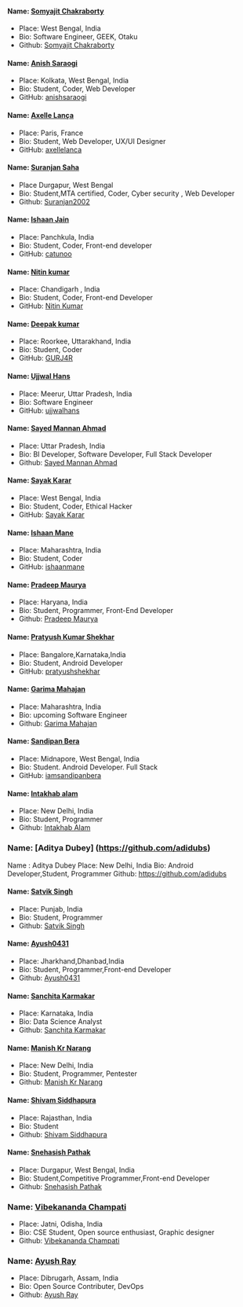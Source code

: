 #### Name: [Somyajit Chakraborty](https://github.com/Samsomyajit)

- Place: West Bengal, India
- Bio: Software Engineer, GEEK, Otaku
- Github: [Somyajit Chakraborty](https://github.com/Samsomyajit)

#### Name: [Anish Saraogi](https://github.com/anishsaraogi)

- Place: Kolkata, West Bengal, India
- Bio: Student, Coder, Web Developer
- GitHub: [anishsaraogi](https://github.com/anishsaraogi)

#### Name: [Axelle Lança](https://github.com/axellelanca)

- Place: Paris, France
- Bio: Student, Web Developer, UX/UI Designer
- GitHub: [axellelanca](https://github.com/axellelanca)

#### Name: [Suranjan Saha](https://github.com/Suranjan2002)

- Place Durgapur, West Bengal
- Bio: Student,MTA certified, Coder, Cyber security , Web Developer
- Github: [Suranjan2002](https://github.com/Suranjan2002)

#### Name: [Ishaan Jain](https://github.com/catunoo)

- Place: Panchkula, India
- Bio: Student, Coder, Front-end developer
- GitHub: [catunoo](https://github.com/catunoo)

#### Name: [Nitin kumar](https://github.com/capt-doki)

- Place: Chandigarh , India
- Bio: Student, Coder, Front-end Developer
- GitHub: [Nitin Kumar](https://github.com/capt-doki)

#### Name: [Deepak kumar](https://github.com/GURJ4R)

- Place: Roorkee, Uttarakhand, India
- Bio: Student, Coder
- GitHub: [GURJ4R](https://github.com/GURJ4R)

#### Name: [Ujjwal Hans](https://github.com/ujjwalhans)

- Place: Meerur, Uttar Pradesh, India
- Bio: Software Engineer
- GitHub: [ujjwalhans](https://github.com/ujjwalhans)

#### Name: [Sayed Mannan Ahmad](https://github.com/MannanAhmad)

- Place: Uttar Pradesh, India
- Bio: BI Developer, Software Developer, Full Stack Developer
- Github: [Sayed Mannan Ahmad](https://github.com/MannanAhmad)

#### Name: [Sayak Karar](https://github.com/Sayak-Karar-2581)

- Place: West Bengal, India
- Bio: Student, Coder, Ethical Hacker
- GitHub: [Sayak Karar](https://github.com/Sayak-Karar-2581)

#### Name: [Ishaan Mane](https://github.com/ishaanmane)

- Place: Maharashtra, India
- Bio: Student, Coder
- GitHub: [ishaanmane](https://github.com/ishaanmane)

#### Name: [Pradeep Maurya](https://github.com/mauryapradeep)

- Place: Haryana, India
- Bio: Student, Programmer, Front-End Developer
- Github: [Pradeep Maurya](https://github.com/mauryapradeep)

#### Name: [Pratyush Kumar Shekhar](https://github.com/pratyushshekhar/)

- Place: Bangalore,Karnataka,India
- Bio: Student, Android Developer
- GitHub: [pratyushshekhar](https://github.com/pratyushshekhar/)

#### Name: [Garima Mahajan](https://github.com/GarimaMahajan20)

- Place: Maharashtra, India
- Bio: upcoming Software Engineer
- Github: [Garima Mahajan](https://github.com/GarimaMahajan20)

#### Name: [Sandipan Bera](https://github.com/iamsandipanbera)

- Place: Midnapore, West Bengal, India
- Bio: Student. Android Developer. Full Stack
- GitHub: [iamsandipanbera](https://github.com/iamsandipanbera)

#### Name: [Intakhab alam](https://github.com/intakhab1)

- Place: New Delhi, India
- Bio: Student, Programmer
- Github: [Intakhab Alam](https://github.com/intakhab1)

### Name: [Aditya Dubey] (https://github.com/adidubs)

Name : Aditya Dubey
Place: New Delhi, India
Bio: Android Developer,Student, Programmer
Github: https://github.com/adidubs

#### Name: [Satvik Singh](https://github.com/CO18344)

- Place: Punjab, India
- Bio: Student, Programmer
- Github: [Satvik Singh](https://github.com/CO18344)

#### Name: [Ayush0431](https://github.com/Ayush0431)

- Place: Jharkhand,Dhanbad,India
- Bio: Student, Programmer,Front-end Developer
- Github: [Ayush0431](https://github.com/Ayush0431)

#### Name: [Sanchita Karmakar](https://github.com/SanBuilds)

- Place: Karnataka, India
- Bio: Data Science Analyst
- Github: [Sanchita Karmakar](https://github.com/SanBuilds)

#### Name: [Manish Kr Narang](https://github.com/mknsec)

- Place: New Delhi, India
- Bio: Student, Programmer, Pentester
- Github: [Manish Kr Narang](https://github.com/mknsec)

#### Name: [Shivam Siddhapura](https://github.com/shivamsiddhapura)

- Place: Rajasthan, India
- Bio: Student
- Github: [Shivam Siddhapura](https://github.com/shivamsiddhapura)

#### Name: [Snehasish Pathak](https://github.com/snehasish-pathak)

- Place: Durgapur, West Bengal, India
- Bio: Student,Competitive Programmer,Front-end Developer
- Github: [Snehasish Pathak](https://github.com/snehasish-pathak)

### Name: [Vibekananda Champati](https://github.com/champati-v)

- Place: Jatni, Odisha, India
- Bio: CSE Student, Open source enthusiast, Graphic designer
- Github: [Vibekananda Champati](https://github.com/champati-v)

### Name: [Ayush Ray](https://github.com/AyushRay06)

- Place: Dibrugarh, Assam, India
- Bio: Open Source Contributer, DevOps
- Github: [Ayush Ray](https://github.com/AyushRay06)
